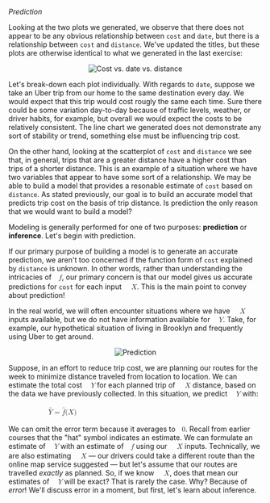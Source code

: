 <em>Prediction</em>

<div><p>Looking at the two plots we generated, we observe that there does not appear to be any obvious relationship between <code>cost</code> and <code>date</code>, but there is a relationship between <code>cost</code> and <code>distance</code>. We've updated the titles, but these plots are otherwise identical to what we generated in the last exercise:</p>
<p></p><center><img alt="Cost vs. date vs. distance" src="https://dq-content.s3.amazonaws.com/454/grid.png"></center><p></p>
<p>Let's break-down each plot individually. With regards to <code>date</code>, suppose we take an Uber trip from our home to the same destination every day. We would expect that this trip would cost rougly the same each time. Sure there could be some variation day-to-day because of traffic levels, weather, or driver habits, for example, but overall we would expect the costs to be relatively consistent. The line chart we generated does not demonstrate any sort of stability or trend, something else must be influencing trip cost.  </p>
<p>On the other hand, looking at the scatterplot of <code>cost</code> and <code>distance</code> we see that, in general, trips that are a greater distance have a higher cost than trips of a shorter distance. This is an example of a situation where we have two variables that appear to have some sort of a relationship. We may be able to build a model that provides a resonable estimate of <code>cost</code> based on <code>distance</code>. As stated previously, our goal is to build an accurate model that predicts trip cost on the basis of trip distance. Is prediction the only reason that we would want to build a model?</p>
<p>Modeling is generally performed for one of two purposes: <strong>prediction</strong> or <strong>inference</strong>. Let's begin with prediction.</p>
<p>If our primary purpose of building a model is to generate an accurate prediction, we aren't too concerned if the function form of <code>cost</code> explained by <code>distance</code> is unknown. In other words, rather than understanding the intricacies of <span class="MathJax_Preview" style="color: inherit; display: none;"></span><span class="MathJax_SVG" id="MathJax-Element-179-Frame" tabindex="0" style="font-size: 100%; display: inline-block; position: relative;" data-mathml="<math xmlns=&quot;http://www.w3.org/1998/Math/MathML&quot;><mi>f</mi></math>" role="presentation"><svg xmlns:xlink="http://www.w3.org/1999/xlink" width="1.279ex" height="2.461ex" viewBox="0 -779.8 550.5 1059.6" role="img" focusable="false" style="vertical-align: -0.65ex;" aria-hidden="true"><g stroke="currentColor" fill="currentColor" stroke-width="0" transform="matrix(1 0 0 -1 0 0)"><use xlink:href="#MJMATHI-66" x="0" y="0"></use></g></svg><span class="MJX_Assistive_MathML" role="presentation"><math xmlns="http://www.w3.org/1998/Math/MathML"><mi>f</mi></math></span></span><script type="math/tex" id="MathJax-Element-179">f</script>, our primary concern is that our model gives us accurate predictions for <code>cost</code> for each input <span class="MathJax_Preview" style="color: inherit; display: none;"></span><span class="MathJax_SVG" id="MathJax-Element-180-Frame" tabindex="0" style="font-size: 100%; display: inline-block; position: relative;" data-mathml="<math xmlns=&quot;http://www.w3.org/1998/Math/MathML&quot;><mi>X</mi></math>" role="presentation"><svg xmlns:xlink="http://www.w3.org/1999/xlink" width="1.98ex" height="2.074ex" viewBox="0 -779.8 852.5 892.9" role="img" focusable="false" style="vertical-align: -0.263ex;" aria-hidden="true"><g stroke="currentColor" fill="currentColor" stroke-width="0" transform="matrix(1 0 0 -1 0 0)"><use xlink:href="#MJMATHI-58" x="0" y="0"></use></g></svg><span class="MJX_Assistive_MathML" role="presentation"><math xmlns="http://www.w3.org/1998/Math/MathML"><mi>X</mi></math></span></span><script type="math/tex" id="MathJax-Element-180">X</script>. This is the main point to convey about prediction!</p>
<p>In the real world, we will often encounter situations where we have <span class="MathJax_Preview" style="color: inherit; display: none;"></span><span class="MathJax_SVG" id="MathJax-Element-181-Frame" tabindex="0" style="font-size: 100%; display: inline-block; position: relative;" data-mathml="<math xmlns=&quot;http://www.w3.org/1998/Math/MathML&quot;><mi>X</mi></math>" role="presentation"><svg xmlns:xlink="http://www.w3.org/1999/xlink" width="1.98ex" height="2.074ex" viewBox="0 -779.8 852.5 892.9" role="img" focusable="false" style="vertical-align: -0.263ex;" aria-hidden="true"><g stroke="currentColor" fill="currentColor" stroke-width="0" transform="matrix(1 0 0 -1 0 0)"><use xlink:href="#MJMATHI-58" x="0" y="0"></use></g></svg><span class="MJX_Assistive_MathML" role="presentation"><math xmlns="http://www.w3.org/1998/Math/MathML"><mi>X</mi></math></span></span><script type="math/tex" id="MathJax-Element-181">X</script> inputs available, but we do not have information available for <span class="MathJax_Preview" style="color: inherit; display: none;"></span><span class="MathJax_SVG" id="MathJax-Element-182-Frame" tabindex="0" style="font-size: 100%; display: inline-block; position: relative;" data-mathml="<math xmlns=&quot;http://www.w3.org/1998/Math/MathML&quot;><mi>Y</mi></math>" role="presentation"><svg xmlns:xlink="http://www.w3.org/1999/xlink" width="1.773ex" height="1.945ex" viewBox="0 -779.8 763.5 837.3" role="img" focusable="false" style="vertical-align: -0.134ex;" aria-hidden="true"><g stroke="currentColor" fill="currentColor" stroke-width="0" transform="matrix(1 0 0 -1 0 0)"><use xlink:href="#MJMATHI-59" x="0" y="0"></use></g></svg><span class="MJX_Assistive_MathML" role="presentation"><math xmlns="http://www.w3.org/1998/Math/MathML"><mi>Y</mi></math></span></span><script type="math/tex" id="MathJax-Element-182">Y</script>. Take, for example, our hypothetical situation of living in Brooklyn and frequently using Uber to get around. </p>
<p></p><center><img alt="Prediction" src="https://dq-content.s3.amazonaws.com/454/Prediciton.png"></center><p></p>
<p>Suppose, in an effort to reduce trip cost, we are planning our routes for the week to minimize distance traveled from location to location. We can estimate the total cost <span class="MathJax_Preview" style="color: inherit; display: none;"></span><span class="MathJax_SVG" id="MathJax-Element-183-Frame" tabindex="0" style="font-size: 100%; display: inline-block; position: relative;" data-mathml="<math xmlns=&quot;http://www.w3.org/1998/Math/MathML&quot;><mi>Y</mi></math>" role="presentation"><svg xmlns:xlink="http://www.w3.org/1999/xlink" width="1.773ex" height="1.945ex" viewBox="0 -779.8 763.5 837.3" role="img" focusable="false" style="vertical-align: -0.134ex;" aria-hidden="true"><g stroke="currentColor" fill="currentColor" stroke-width="0" transform="matrix(1 0 0 -1 0 0)"><use xlink:href="#MJMATHI-59" x="0" y="0"></use></g></svg><span class="MJX_Assistive_MathML" role="presentation"><math xmlns="http://www.w3.org/1998/Math/MathML"><mi>Y</mi></math></span></span><script type="math/tex" id="MathJax-Element-183">Y</script> for each planned trip of <span class="MathJax_Preview" style="color: inherit; display: none;"></span><span class="MathJax_SVG" id="MathJax-Element-184-Frame" tabindex="0" style="font-size: 100%; display: inline-block; position: relative;" data-mathml="<math xmlns=&quot;http://www.w3.org/1998/Math/MathML&quot;><mi>X</mi></math>" role="presentation"><svg xmlns:xlink="http://www.w3.org/1999/xlink" width="1.98ex" height="2.074ex" viewBox="0 -779.8 852.5 892.9" role="img" focusable="false" style="vertical-align: -0.263ex;" aria-hidden="true"><g stroke="currentColor" fill="currentColor" stroke-width="0" transform="matrix(1 0 0 -1 0 0)"><use xlink:href="#MJMATHI-58" x="0" y="0"></use></g></svg><span class="MJX_Assistive_MathML" role="presentation"><math xmlns="http://www.w3.org/1998/Math/MathML"><mi>X</mi></math></span></span><script type="math/tex" id="MathJax-Element-184">X</script> distance, based on the data we have previously collected. In this situation, we predict <span class="MathJax_Preview" style="color: inherit; display: none;"></span><span class="MathJax_SVG" id="MathJax-Element-185-Frame" tabindex="0" style="font-size: 100%; display: inline-block; position: relative;" data-mathml="<math xmlns=&quot;http://www.w3.org/1998/Math/MathML&quot;><mi>Y</mi></math>" role="presentation"><svg xmlns:xlink="http://www.w3.org/1999/xlink" width="1.773ex" height="1.945ex" viewBox="0 -779.8 763.5 837.3" role="img" focusable="false" style="vertical-align: -0.134ex;" aria-hidden="true"><g stroke="currentColor" fill="currentColor" stroke-width="0" transform="matrix(1 0 0 -1 0 0)"><use xlink:href="#MJMATHI-59" x="0" y="0"></use></g></svg><span class="MJX_Assistive_MathML" role="presentation"><math xmlns="http://www.w3.org/1998/Math/MathML"><mi>Y</mi></math></span></span><script type="math/tex" id="MathJax-Element-185">Y</script> with:</p>
<p><span class="MathJax_Preview" style="color: inherit; display: none;"></span><span class="MathJax_SVG" id="MathJax-Element-186-Frame" tabindex="0" style="font-size: 100%; display: inline-block; position: relative;" data-mathml="<math xmlns=&quot;http://www.w3.org/1998/Math/MathML&quot;><mrow class=&quot;MJX-TeXAtom-ORD&quot;><mover><mi>Y</mi><mo stretchy=&quot;false&quot;>&amp;#x005E;</mo></mover></mrow><mo>=</mo><mrow class=&quot;MJX-TeXAtom-ORD&quot;><mover><mi>f</mi><mo stretchy=&quot;false&quot;>&amp;#x005E;</mo></mover></mrow><mo stretchy=&quot;false&quot;>(</mo><mi>X</mi><mo stretchy=&quot;false&quot;>)</mo></math>" role="presentation"><svg xmlns:xlink="http://www.w3.org/1999/xlink" width="10.36ex" height="3.235ex" viewBox="0 -1057.6 4460.6 1392.9" role="img" focusable="false" style="vertical-align: -0.779ex;" aria-hidden="true"><g stroke="currentColor" fill="currentColor" stroke-width="0" transform="matrix(1 0 0 -1 0 0)"><use xlink:href="#MJMATHI-59" x="0" y="0"></use><use xlink:href="#MJMAIN-5E" x="249" y="237"></use><use xlink:href="#MJMAIN-3D" x="1041" y="0"></use><g transform="translate(2097,0)"><use xlink:href="#MJMATHI-66" x="0" y="0"></use><use xlink:href="#MJMAIN-5E" x="231" y="259"></use></g><use xlink:href="#MJMAIN-28" x="2829" y="0"></use><use xlink:href="#MJMATHI-58" x="3218" y="0"></use><use xlink:href="#MJMAIN-29" x="4071" y="0"></use></g></svg><span class="MJX_Assistive_MathML" role="presentation"><math xmlns="http://www.w3.org/1998/Math/MathML"><mrow class="MJX-TeXAtom-ORD"><mover><mi>Y</mi><mo stretchy="false">^</mo></mover></mrow><mo>=</mo><mrow class="MJX-TeXAtom-ORD"><mover><mi>f</mi><mo stretchy="false">^</mo></mover></mrow><mo stretchy="false">(</mo><mi>X</mi><mo stretchy="false">)</mo></math></span></span><script type="math/tex" id="MathJax-Element-186">\hat{Y} = \hat{f}(X)</script></p>
<p>We can omit the error term because it averages to <span class="MathJax_Preview" style="color: inherit; display: none;"></span><span class="MathJax_SVG" id="MathJax-Element-187-Frame" tabindex="0" style="font-size: 100%; display: inline-block; position: relative;" data-mathml="<math xmlns=&quot;http://www.w3.org/1998/Math/MathML&quot;><mn>0</mn></math>" role="presentation"><svg xmlns:xlink="http://www.w3.org/1999/xlink" width="1.162ex" height="2.074ex" viewBox="0 -779.8 500.5 892.9" role="img" focusable="false" style="vertical-align: -0.263ex;" aria-hidden="true"><g stroke="currentColor" fill="currentColor" stroke-width="0" transform="matrix(1 0 0 -1 0 0)"><use xlink:href="#MJMAIN-30" x="0" y="0"></use></g></svg><span class="MJX_Assistive_MathML" role="presentation"><math xmlns="http://www.w3.org/1998/Math/MathML"><mn>0</mn></math></span></span><script type="math/tex" id="MathJax-Element-187">0</script>. Recall from earlier courses that the "hat" symbol indicates an estimate. We can formulate an estimate of <span class="MathJax_Preview" style="color: inherit; display: none;"></span><span class="MathJax_SVG" id="MathJax-Element-188-Frame" tabindex="0" style="font-size: 100%; display: inline-block; position: relative;" data-mathml="<math xmlns=&quot;http://www.w3.org/1998/Math/MathML&quot;><mi>Y</mi></math>" role="presentation"><svg xmlns:xlink="http://www.w3.org/1999/xlink" width="1.773ex" height="1.945ex" viewBox="0 -779.8 763.5 837.3" role="img" focusable="false" style="vertical-align: -0.134ex;" aria-hidden="true"><g stroke="currentColor" fill="currentColor" stroke-width="0" transform="matrix(1 0 0 -1 0 0)"><use xlink:href="#MJMATHI-59" x="0" y="0"></use></g></svg><span class="MJX_Assistive_MathML" role="presentation"><math xmlns="http://www.w3.org/1998/Math/MathML"><mi>Y</mi></math></span></span><script type="math/tex" id="MathJax-Element-188">Y</script> with an estimate of <span class="MathJax_Preview" style="color: inherit; display: none;"></span><span class="MathJax_SVG" id="MathJax-Element-189-Frame" tabindex="0" style="font-size: 100%; display: inline-block; position: relative;" data-mathml="<math xmlns=&quot;http://www.w3.org/1998/Math/MathML&quot;><mi>f</mi></math>" role="presentation"><svg xmlns:xlink="http://www.w3.org/1999/xlink" width="1.279ex" height="2.461ex" viewBox="0 -779.8 550.5 1059.6" role="img" focusable="false" style="vertical-align: -0.65ex;" aria-hidden="true"><g stroke="currentColor" fill="currentColor" stroke-width="0" transform="matrix(1 0 0 -1 0 0)"><use xlink:href="#MJMATHI-66" x="0" y="0"></use></g></svg><span class="MJX_Assistive_MathML" role="presentation"><math xmlns="http://www.w3.org/1998/Math/MathML"><mi>f</mi></math></span></span><script type="math/tex" id="MathJax-Element-189">f</script> using our <span class="MathJax_Preview" style="color: inherit; display: none;"></span><span class="MathJax_SVG" id="MathJax-Element-190-Frame" tabindex="0" style="font-size: 100%; display: inline-block; position: relative;" data-mathml="<math xmlns=&quot;http://www.w3.org/1998/Math/MathML&quot;><mi>X</mi></math>" role="presentation"><svg xmlns:xlink="http://www.w3.org/1999/xlink" width="1.98ex" height="2.074ex" viewBox="0 -779.8 852.5 892.9" role="img" focusable="false" style="vertical-align: -0.263ex;" aria-hidden="true"><g stroke="currentColor" fill="currentColor" stroke-width="0" transform="matrix(1 0 0 -1 0 0)"><use xlink:href="#MJMATHI-58" x="0" y="0"></use></g></svg><span class="MJX_Assistive_MathML" role="presentation"><math xmlns="http://www.w3.org/1998/Math/MathML"><mi>X</mi></math></span></span><script type="math/tex" id="MathJax-Element-190">X</script> inputs. Technically, we are also estimating <span class="MathJax_Preview" style="color: inherit; display: none;"></span><span class="MathJax_SVG" id="MathJax-Element-191-Frame" tabindex="0" style="font-size: 100%; display: inline-block; position: relative;" data-mathml="<math xmlns=&quot;http://www.w3.org/1998/Math/MathML&quot;><mi>X</mi></math>" role="presentation"><svg xmlns:xlink="http://www.w3.org/1999/xlink" width="1.98ex" height="2.074ex" viewBox="0 -779.8 852.5 892.9" role="img" focusable="false" style="vertical-align: -0.263ex;" aria-hidden="true"><g stroke="currentColor" fill="currentColor" stroke-width="0" transform="matrix(1 0 0 -1 0 0)"><use xlink:href="#MJMATHI-58" x="0" y="0"></use></g></svg><span class="MJX_Assistive_MathML" role="presentation"><math xmlns="http://www.w3.org/1998/Math/MathML"><mi>X</mi></math></span></span><script type="math/tex" id="MathJax-Element-191">X</script> — our drivers could take a different route than the online map service suggested — but let's assume that our routes are travelled <em>exactly</em> as planned. So, if we know <span class="MathJax_Preview" style="color: inherit; display: none;"></span><span class="MathJax_SVG" id="MathJax-Element-192-Frame" tabindex="0" style="font-size: 100%; display: inline-block; position: relative;" data-mathml="<math xmlns=&quot;http://www.w3.org/1998/Math/MathML&quot;><mi>X</mi></math>" role="presentation"><svg xmlns:xlink="http://www.w3.org/1999/xlink" width="1.98ex" height="2.074ex" viewBox="0 -779.8 852.5 892.9" role="img" focusable="false" style="vertical-align: -0.263ex;" aria-hidden="true"><g stroke="currentColor" fill="currentColor" stroke-width="0" transform="matrix(1 0 0 -1 0 0)"><use xlink:href="#MJMATHI-58" x="0" y="0"></use></g></svg><span class="MJX_Assistive_MathML" role="presentation"><math xmlns="http://www.w3.org/1998/Math/MathML"><mi>X</mi></math></span></span><script type="math/tex" id="MathJax-Element-192">X</script>, does that mean our estimates of <span class="MathJax_Preview" style="color: inherit; display: none;"></span><span class="MathJax_SVG" id="MathJax-Element-193-Frame" tabindex="0" style="font-size: 100%; display: inline-block; position: relative;" data-mathml="<math xmlns=&quot;http://www.w3.org/1998/Math/MathML&quot;><mi>Y</mi></math>" role="presentation"><svg xmlns:xlink="http://www.w3.org/1999/xlink" width="1.773ex" height="1.945ex" viewBox="0 -779.8 763.5 837.3" role="img" focusable="false" style="vertical-align: -0.134ex;" aria-hidden="true"><g stroke="currentColor" fill="currentColor" stroke-width="0" transform="matrix(1 0 0 -1 0 0)"><use xlink:href="#MJMATHI-59" x="0" y="0"></use></g></svg><span class="MJX_Assistive_MathML" role="presentation"><math xmlns="http://www.w3.org/1998/Math/MathML"><mi>Y</mi></math></span></span><script type="math/tex" id="MathJax-Element-193">Y</script> will be exact? That is rarely the case. Why? Because of <em>error</em>! We'll discuss error in a moment, but first, let's learn about inference.</p></div>
